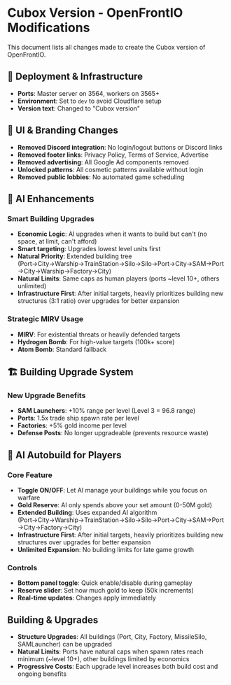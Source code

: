 # Cubox Version - OpenFrontIO Modifications

This document lists all changes made to create the Cubox version of OpenFrontIO.

## 🚀 Deployment & Infrastructure

- **Ports**: Master server on 3564, workers on 3565+
- **Environment**: Set to `dev` to avoid Cloudflare setup
- **Version text**: Changed to "Cubox version"

## 🎨 UI & Branding Changes

- **Removed Discord integration**: No login/logout buttons or Discord links
- **Removed footer links**: Privacy Policy, Terms of Service, Advertise
- **Removed advertising**: All Google Ad components removed
- **Unlocked patterns**: All cosmetic patterns available without login
- **Removed public lobbies**: No automated game scheduling

## 🤖 AI Enhancements

### Smart Building Upgrades

- **Economic Logic**: AI upgrades when it wants to build but can't (no space, at limit, can't afford)
- **Smart targeting**: Upgrades lowest level units first
- **Natural Priority**: Extended building tree (Port→City→Warship→TrainStation→Silo→Silo→Port→City→SAM→Port→City→Warship→Factory→City)
- **Natural Limits**: Same caps as human players (ports ~level 10+, others unlimited)
- **Infrastructure First**: After initial targets, heavily prioritizes building new structures (3:1 ratio) over upgrades for better expansion

### Strategic MIRV Usage

- **MIRV**: For existential threats or heavily defended targets
- **Hydrogen Bomb**: For high-value targets (100k+ score)
- **Atom Bomb**: Standard fallback

## 🏗 Building Upgrade System

### New Upgrade Benefits

- **SAM Launchers**: +10% range per level (Level 3 = 96.8 range)
- **Ports**: 1.5x trade ship spawn rate per level
- **Factories**: +5% gold income per level
- **Defense Posts**: No longer upgradeable (prevents resource waste)

## 🤖 AI Autobuild for Players

### Core Feature

- **Toggle ON/OFF**: Let AI manage your buildings while you focus on warfare
- **Gold Reserve**: AI only spends above your set amount (0-50M gold)
- **Extended Building**: Uses expanded AI algorithm (Port→City→Warship→TrainStation→Silo→Silo→Port→City→SAM→Port→City→Factory→City)
- **Infrastructure First**: After initial targets, heavily prioritizes building new structures over upgrades for better expansion
- **Unlimited Expansion**: No building limits for late game growth

### Controls

- **Bottom panel toggle**: Quick enable/disable during gameplay
- **Reserve slider**: Set how much gold to keep (50k increments)
- **Real-time updates**: Changes apply immediately

## Building & Upgrades

- **Structure Upgrades**: All buildings (Port, City, Factory, MissileSilo, SAMLauncher) can be upgraded
- **Natural Limits**: Ports have natural caps when spawn rates reach minimum (~level 10+), other buildings limited by economics
- **Progressive Costs**: Each upgrade level increases both build cost and ongoing benefits
